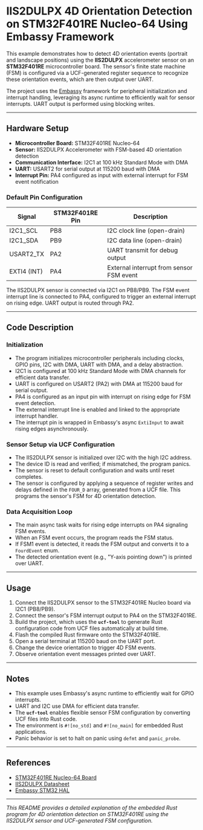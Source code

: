 # IIS2DULPX 4D Orientation Detection on STM32F401RE Nucleo-64 Using Embassy Framework

This example demonstrates how to detect 4D orientation events (portrait and landscape positions) using the **IIS2DULPX** accelerometer sensor on an **STM32F401RE** microcontroller board. The sensor's finite state machine (FSM) is configured via a UCF-generated register sequence to recognize these orientation events, which are then output over UART.

The project uses the [Embassy](https://embassy.dev/) framework for peripheral initialization and interrupt handling, leveraging its async runtime to efficiently wait for sensor interrupts. UART output is performed using blocking writes.

---

## Hardware Setup

- **Microcontroller Board:** STM32F401RE Nucleo-64
- **Sensor:** IIS2DULPX Accelerometer with FSM-based 4D orientation detection
- **Communication Interface:** I2C1 at 100 kHz Standard Mode with DMA
- **UART:** USART2 for serial output at 115200 baud with DMA
- **Interrupt Pin:** PA4 configured as input with external interrupt for FSM event notification

### Default Pin Configuration

| Signal       | STM32F401RE Pin | Description                      |
|--------------|-----------------|---------------------------------|
| I2C1_SCL     | PB8             | I2C clock line (open-drain)     |
| I2C1_SDA     | PB9             | I2C data line (open-drain)      |
| USART2_TX    | PA2             | UART transmit for debug output  |
| EXTI4 (INT)  | PA4             | External interrupt from sensor FSM event |

The IIS2DULPX sensor is connected via I2C1 on PB8/PB9. The FSM event interrupt line is connected to PA4, configured to trigger an external interrupt on rising edge. UART output is routed through PA2.

---

## Code Description

### Initialization

- The program initializes microcontroller peripherals including clocks, GPIO pins, I2C with DMA, UART with DMA, and a delay abstraction.
- I2C1 is configured at 100 kHz Standard Mode with DMA channels for efficient data transfer.
- UART is configured on USART2 (PA2) with DMA at 115200 baud for serial output.
- PA4 is configured as an input pin with interrupt on rising edge for FSM event detection.
- The external interrupt line is enabled and linked to the appropriate interrupt handler.
- The interrupt pin is wrapped in Embassy's async `ExtiInput` to await rising edges asynchronously.

### Sensor Setup via UCF Configuration

- The IIS2DULPX sensor is initialized over I2C with the high I2C address.
- The device ID is read and verified; if mismatched, the program panics.
- The sensor is reset to default configuration and waits until reset completes.
- The sensor is configured by applying a sequence of register writes and delays defined in the `FOUR_D` array, generated from a UCF file. This programs the sensor's FSM for 4D orientation detection.

### Data Acquisition Loop

- The main async task waits for rising edge interrupts on PA4 signaling FSM events.
- When an FSM event occurs, the program reads the FSM status.
- If FSM1 event is detected, it reads the FSM output and converts it to a `FourdEvent` enum.
- The detected orientation event (e.g., "Y-axis pointing down") is printed over UART.

---

## Usage

1. Connect the IIS2DULPX sensor to the STM32F401RE Nucleo board via I2C1 (PB8/PB9).
2. Connect the sensor's FSM interrupt output to PA4 on the STM32F401RE.
3. Build the project, which uses the **`ucf-tool`** to generate Rust configuration code from UCF files automatically at build time.
4. Flash the compiled Rust firmware onto the STM32F401RE.
5. Open a serial terminal at 115200 baud on the UART port.
6. Change the device orientation to trigger 4D FSM events.
7. Observe orientation event messages printed over UART.

---

## Notes

- This example uses Embassy's async runtime to efficiently wait for GPIO interrupts.
- UART and I2C use DMA for efficient data transfer.
- The **`ucf-tool`** enables flexible sensor FSM configuration by converting UCF files into Rust code.
- The environment is `#![no_std]` and `#![no_main]` for embedded Rust applications.
- Panic behavior is set to halt on panic using `defmt` and `panic_probe`.

---

## References

- [STM32F401RE Nucleo-64 Board](https://www.st.com/en/evaluation-tools/nucleo-f401re.html)
- [IIS2DULPX Datasheet](https://www.st.com/resource/en/datasheet/iis2dulpx.pdf)
- [Embassy STM32 HAL](https://docs.rs/embassy-stm32)

---

*This README provides a detailed explanation of the embedded Rust program for 4D orientation detection on STM32F401RE using the IIS2DULPX sensor and UCF-generated FSM configuration.*
